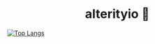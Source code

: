 <h1 align="center">alterityio 👋</h1>

[![Top Langs](https://github-readme-stats.vercel.app/api/top-langs/?username=alterityio&layout=compact)](https://github.com/alterityio/github-readme-stats)

